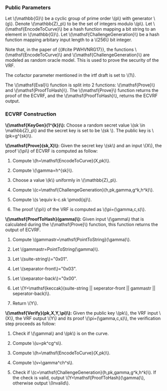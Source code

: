 

### Public Parameters

Let \\(\mathbb{G}\\) be a cyclic group of prime order \\(p\\) with generator \\(g\\). Denote \\(\mathbb{Z}_p\\) to be the set of integers modulo \\(p\\). Let \\(\mathsf{EncodeToCurve}\\) be a hash function mapping a bit string to an element in \\(\mathbb{G}\\). Let \\(\mathsf{ChallengeGeneration}\\) be a hash function mapping arbitary input length to a \\(256\\) bit integer.

Note that, in the paper of {{#cite PWHVNRG17}}, the functions \\(\mathsf{EncodeToCurve}\\) and \\(\mathsf{ChallengeGeneration}\\) are modeled as random oracle model. This is used to prove the security of the VRF. 

The cofactor parameter mentioned in the irtf draft is set to \\(1\\).

The \\(\mathsf{Eval}\\) function is split into 2 functions: \\(\mathsf{Prove}\\) and \\(\mathsf{ProofToHash}\\). The \\(\mathsf{Prove}\\) function returns the proof of the ECVRF, and the \\(\mathsf{ProofToHash}\\), returns the ECVRF output.


### ECVRF Construction



**\\(\mathsf{KeyGen}(1^{k})\\):** Choose a random secret value \\(sk \in 
\mathbb{Z}_p\\) and the secret key is set to be \\(sk \\). The public key
is  \\(pk=g^{sk}\\).                                                     


**\\(\mathsf{Prove}(sk,X)\\):** Given the secret key \\(sk\\) and an input \\(X\\), the proof \\(\pi\\) of ECVRF is computed as follow:

1. Compute \\(h=\mathsf{EncodeToCurve}(X,pk)\\).

1. Compute \\(\gamma=h^{sk}\\).

1. Choose a value \\(k\\) uniformly in \\(\mathbb{Z}_p\\).

1. Compute \\(c=\mathsf{ChallengeGeneration}(h,pk,gamma,g^k,h^k)\\).

1. Compute \\(s \equiv k-c.sk \pmod{q}\\).

1. The proof \\(\pi\\) of the VRF is computed as \\(\pi=(\gamma,c,s)\\). 


**\\(\mathsf{ProofToHash}(gamma)\\):**  Given input \\(\gamma\\) that is calculated during the \\(\mathsf{Prove}\\) function, this function returns the output of ECVRF.

1. Compute \\(gammastr=\mathsf{PointToString}(\gamma)\\).

1. Let \\(gammastr=PointToString(\gamma)\\).

1. Let \\(suite-string\\)="0x01".

1. Let \\(separator-front\\)="0x03".

1. Let \\(separator-back\\)="0x00".

1. Let \\(Y=\mathsf{keccak}(suite-string || seperator-front || gammastr || seperator-back)\\).

1. Return \\(Y\\).

**\\(\mathsf{Verify}(pk,X,Y,\pi)\\):** Given the public key \\(pk\\), the VRF input \\(X\\), the VRF output \\(Y\\) and its proof \\(\pi=(\gamma,c,s)\\), the verification step proceeds as follow:

1. Check if \\(\gamma\\) and \\(pk\\) is on the curve.

1. Compute \\(u=pk^cg^s\\).

1. Compute \\(h=\mathsf{EncodeToCurve}(X,pk)\\).

1. Compute \\(v=\gamma^ch^s\\).

1. Check if \\(c=\mathsf{ChallengeGeneration}(h,pk,gamma,g^k,h^k)\\). If the check is valid, output \\(Y=\mathsf{ProofToHash}(\gamma)\\), otherwise output \\(Invalid\\).

